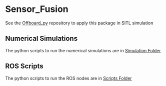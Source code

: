 # Sensor_Fusion
See the [Offboard_py](https://github.com/Joao-Branco/Off_boardpy/tree/main)
 repository to apply this package in SITL simulation
## Numerical Simulations

The python scripts to run the numerical simulations are in [Simulation Folder](https://github.com/Joao-Branco/Off_boardpy/tree/main/scripts/Simulation)

## ROS Scripts

The python scripts to run the ROS nodes are in [Scripts Folder](https://github.com/Joao-Branco/Off_boardpy/tree/main/scripts)


